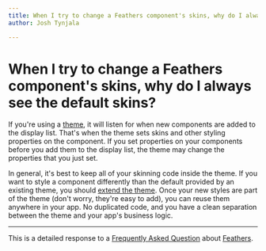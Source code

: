 ```yaml
---
title: When I try to change a Feathers component's skins, why do I always see the default skins?  
author: Josh Tynjala

---
```

# When I try to change a Feathers component's skins, why do I always see the default skins?

If you're using a [theme](../themes.html), it will listen for when new components are added to the display list. That's when the theme sets skins and other styling properties on the component. If you set properties on your components before you add them to the display list, the theme may change the properties that you just set.

In general, it's best to keep all of your skinning code inside the theme. If you want to style a component differently than the default provided by an existing theme, you should [extend the theme](../extending-themes.html). Once your new styles are part of the theme (don't worry, they're easy to add), you can reuse them anywhere in your app. No duplicated code, and you have a clean separation between the theme and your app's business logic.

------------------------------------------------------------------------

This is a detailed response to a [Frequently Asked Question](index.html) about [Feathers](../index.html).


